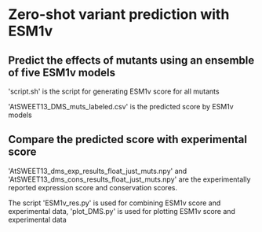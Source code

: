 # Zero-shot variant prediction with ESM1v

## Predict the effects of mutants using an ensemble of five ESM1v models
'script.sh' is the script for generating ESM1v score for all mutants

'AtSWEET13_DMS_muts_labeled.csv' is the predicted score by ESM1v models

## Compare the predicted score with experimental score
'AtSWEET13_dms_exp_results_float_just_muts.npy' and 'AtSWEET13_dms_cons_results_float_just_muts.npy' are the experimentally reported expression score
and conservation scores.

The script 'ESM1v_res.py' is used for combining ESM1v score and experimental data, 'plot_DMS.py' is used for plotting ESM1v score and experimental data
